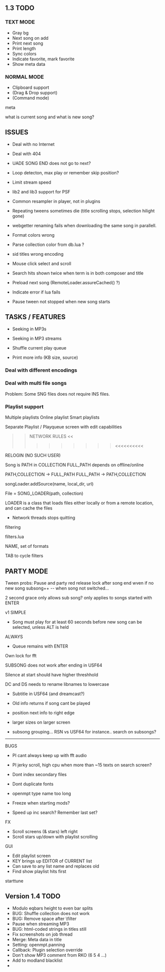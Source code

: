 
## 1.3 TODO

### TEXT MODE

* Gray bg
* Next song on add
* Print next song
* Print length
* Sync colors
* Indicate favorite, mark favorite
* Show meta data

### NORMAL MODE

* Clipboard support
* (Drag & Drop support)
* (Command mode)

meta

what is current song and what is new song?



## ISSUES

* Deal with no Internet
* Deal with 404
* UADE SONG END does not go to next?
* Loop detecton, max play or remember skip position?
* Limit stream speed
* lib2 and lib3 support for PSF
* Common resampler in player, not in plugins

* Repeating tweens sometimes die (title scrolling stops, selection hilight gone)
* webgetter renaming fails when downloading the same song in parallell.
* Format colors wrong
* Parse collection color from db.lua ?
* sid titles wrong encoding 
* Mouse click select and scroll
* Search hits shown twice when term is in both composer and title
* Preload next song (RemoteLoader.assureCached() ?)
* Indicate error if lua fails

* Pause tween not stopped when new song starts


## TASKS / FEATURES

* Seeking in MP3s
* Seeking in MP3 streams
* Shuffle current play queue

* Print more info (KB size, source)

### Deal with different encodings

### Deal with multi file songs

Problem: Some SNG files does not require INS files.

### Playlist support

Multiple playlists
Online playlist
Smart playlists

Separate Playlist / Playqueue screen with edit capabilities


>> NETWORK RULES <<
>>>>>>>>><<<<<<<<<<




RELOGIN (NO SUCH USER)

Song is PATH in COLLECTION
FULL_PATH depends on offline/online

PATH,COLLECTION -> FULL_PATH
FULL_PATH -> PATH,COLLECTION

songLoader.addSource(name, local_dir, url)


File = SONG_LOADER(path, collection)

LOADER is a class that loads files either locally or from a remote location, and can cache the files




* Network threads stops quitting


filtering

filters.lua

NAME, set of formats

TAB to cycle filters    

PARTY MODE
----------

Tween probs: Pause and party red
release lock after song end wven if no new song
subsong++ -- when song not switched...


2 second grace only allows sub song?
only applies to songs started with ENTER



v1 SIMPLE
* Song must play for at least 60 seconds before new song can be selected, unless ALT is held


ALWAYS
* Queue remains with ENTER 





Own lock for fft 

SUBSONG does not work after ending in
USF64

Silence at start should have higher threshhold




DC and DS needs to rename libnames to lowercase




* Subtitle in USF64 (and dreamcast?)
* Old info returns if song cant be played
* position next info to right edge
* larger sizes on larger screen

* subsong grouping... RSN vs USF64 for instance.. search on subsongs?





----------------

BUGS

* PI cant always keep up with fft audio
* PI jerky scroll, high cpu when more than ~15 texts on search screen?

* Dont index secondary files
* Dont duplicate fonts
* openmpt type name too long
* Freeze when starting mods?
* Speed up inc search? Remember last set?

FX

* Scroll screens (& stars) left right
* Scroll stars up/down with playlist scrolling


GUI

* Edit playlist screen
* KEY brings up EDITOR of CURRENT list
* Can save to any list name and replaces old
* Find show playlist hits first



starttune

## Version 1.4 TODO

* Modulo eqbars height to even bar splits
* BUG: Shuffle collection does not work
* BUG: Remove space after \filter
* Pause when streaming MP3
* BUG: html-coded strings in titles still
* Fix screenshots on job thread
* Merge: Meta data in title
* Setting: openmpt.panning
* Callback: Plugin selection override
* Don't show MP3 comment from RKO (6  5  4 ...)
* Add to modland blacklist
*
